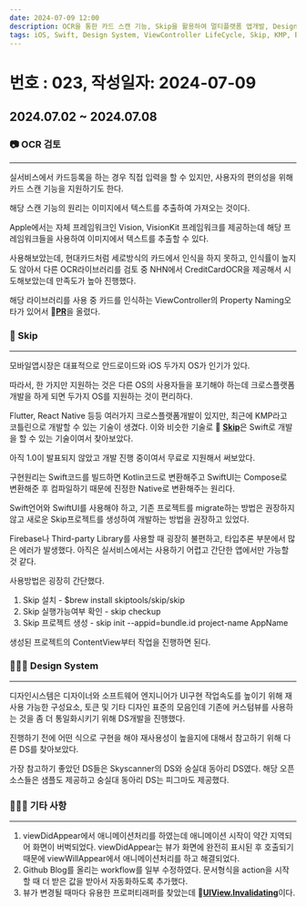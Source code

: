 ```yaml
---
date: 2024-07-09 12:00
description: OCR을 통한 카드 스캔 기능, Skip을 활용하여 멀티플랫폼 앱개발, Design System 개발, 애니메이션 사용시 ViewController 생명주기 주의, Github Action 수정, UIView.Invalidating
tags: iOS, Swift, Design System, ViewController LifeCycle, Skip, KMP, Blog, OCR, Property Wrapper, Vision, Vision Kit
---
```

# 번호 : 023, 작성일자: 2024-07-09
## 2024.07.02 ~ 2024.07.08
### 📷 OCR 검토

---

실서비스에서 카드등록을 하는 경우 직접 입력을 할 수 있지만, 사용자의 편의성을 위해 카드 스캔 기능을 지원하기도 한다. 

해당 스캔 기능의 원리는 이미지에서 텍스트를 추출하여 가져오는 것이다.

Apple에서는 자체 프레임워크인 Vision, VisionKit 프레임워크를 제공하는데 해당 프레임워크들을 사용하여 이미지에서 텍스트를 추출할 수 있다.

사용해보았는데, 현대카드처럼 세로방식의 카드에서 인식을 하지 못하고, 인식률이 높지도 않아서 다른 OCR라이브러리를 검토 중 NHN에서 CreditCardOCR을 제공해서 시도해보았는데 만족도가 높아 진행했다.

해당 라이브러리를 사용 중 카드를 인식하는 ViewController의 Property Naming오타가 있어서 🔗[**PR**](https://github.com/nhn/nhncloud.ios.sdk/pull/5)을 올렸다.

### 🚀 Skip

---

모바일앱시장은 대표적으로 안드로이드와 iOS 두가지 OS가 인기가 있다.

따라서, 한 가지만 지원하는 것은 다른 OS의 사용자들을 포기해야 하는데 크로스플랫폼개발을 하게 되면 두가지 OS를 지원하는 것이 편리하다.

Flutter, React Native 등등 여러가지 크로스플랫폼개발이 있지만, 최근에 KMP라고 코틀린으로 개발할 수 있는 기술이 생겼다. 이와 비슷한 기술로 🔗 [**Skip**](https://skip.tools/)은 Swift로 개발을 할 수 있는 기술이여서 찾아보았다.

아직 1.0이 발표되지 않았고 개발 진행 중이여서 무료로 지원해서 써보았다.

구현원리는 Swift코드를 빌드하면 Kotlin코드로 변환해주고 SwiftUI는 Compose로 변환해준 후 컴파일하기 때문에 진정한 Native로 변환해주는 원리다.

Swift언어와 SwiftUI를 사용해야 하고, 기존 프로젝트를 migrate하는 방법은 권장하지 않고 새로운 Skip프로젝트를 생성하여 개발하는 방법을 권장하고 있었다.

Firebase나 Third-party Library를 사용할 때 굉장히 불편하고, 타입추론 부분에서 많은 에러가 발생했다. 아직은 실서비스에서는 사용하기 어렵고 간단한 앱에서만 가능할 것 같다.

사용방법은 굉장히 간단했다.

1. Skip 설치 - $brew install skiptools/skip/skip
2. Skip 실행가능여부 확인 - skip checkup 
3. Skip 프로젝트 생성 - skip init --appid=bundle.id project-name AppName

생성된 프로젝트의 ContentView부터 작업을 진행하면 된다.

### 👨🏻‍💻 Design System

---

디자인시스템은 디자이너와 소프트웨어 엔지니어가 UI구현 작업속도를 높이기 위해 재사용 가능한 구성요소, 토큰 및 기타 디자인 표준의 모음인데 기존에 커스텀뷰를 사용하는 것을 좀 더 통일화시키기 위해 DS개발을 진행했다.

진행하기 전에 어떤 식으로 구현을 해야 재사용성이 높을지에 대해서 참고하기 위해 다른 DS를 찾아보았다.

가장 참고하기 좋았던 DS들은 Skyscanner의 DS와 숭실대 동아리 DS였다. 해당 오픈소스들은 샘플도 제공하고 숭실대 동아리 DS는 피그마도 제공했다. 

### 🙋🏻‍♂️ 기타 사항

---

1. viewDidAppear에서  애니메이션처리를 하였는데 애니메이션 시작이 약간 지역되어 화면이 버벅되었다. viewDidAppear는 뷰가 화면에 완전히 표시된 후 호출되기 때문에 viewWillAppear에서 애니메이션처리를 하고 해결되었다.
2. Github Blog를 올리는 workflow를 일부 수정하였다. 문서형식을 action을 시작할 때 더 받은 값을 받아서 자동화하도록 추가했다.
3. 뷰가 변경될 때마다 유용한 프로퍼티래퍼를 찾았는데 🔗[**UIView.Invalidating**](https://developer.apple.com/documentation/uikit/uiview/invalidating)이다.
